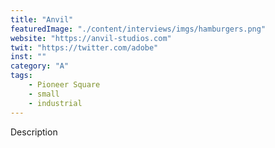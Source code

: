 ```yaml
---
title: "Anvil"
featuredImage: "./content/interviews/imgs/hamburgers.png"
website: "https://anvil-studios.com"
twit: "https://twitter.com/adobe"
inst: ""
category: "A"
tags:
    - Pioneer Square
    - small
    - industrial
---
```


Description
